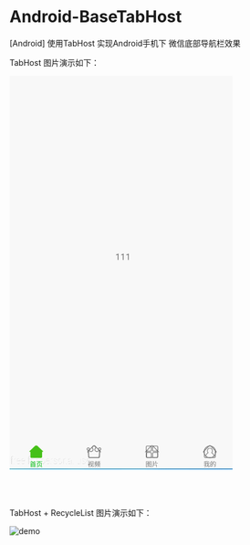 # Android-BaseTabHost
[Android] 使用TabHost 实现Android手机下 微信底部导航栏效果

TabHost 图片演示如下：


![demo](art/TabHost_show.gif)



<br/><br/>

TabHost + RecycleList 图片演示如下：


![demo](art/Tabhost_XRecylist.gif)
